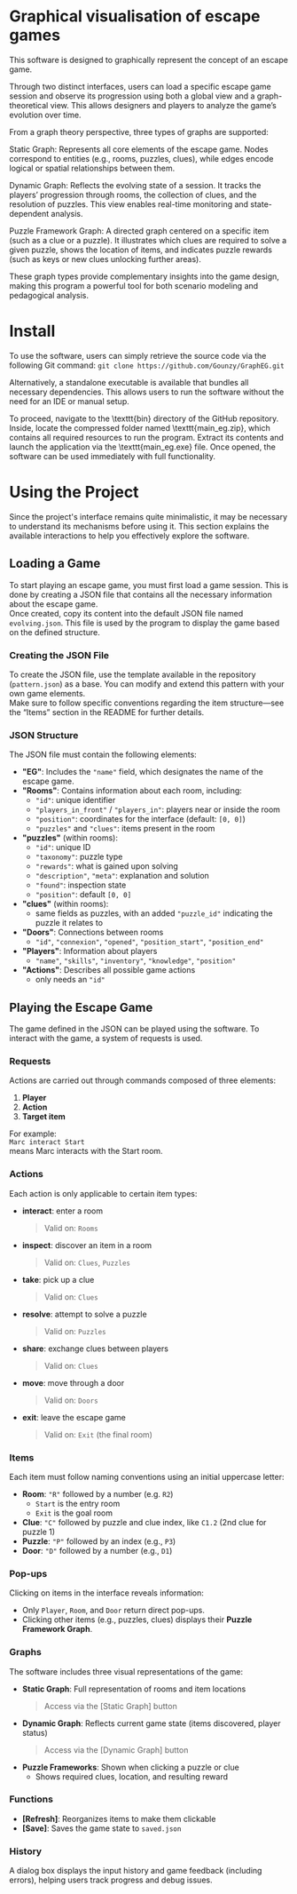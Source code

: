 # Graphical visualisation of escape games

This software is designed to graphically represent the concept of an escape game.

Through two distinct interfaces, users can load a specific escape game session and observe its progression using both a global view and a graph-theoretical view. This allows designers and players to analyze the game’s evolution over time.

From a graph theory perspective, three types of graphs are supported:

Static Graph: Represents all core elements of the escape game. Nodes correspond to entities (e.g., rooms, puzzles, clues), while edges encode logical or spatial relationships between them.

Dynamic Graph: Reflects the evolving state of a session. It tracks the players’ progression through rooms, the collection of clues, and the resolution of puzzles. This view enables real-time monitoring and state-dependent analysis.

Puzzle Framework Graph: A directed graph centered on a specific item (such as a clue or a puzzle). It illustrates which clues are required to solve a given puzzle, shows the location of items, and indicates puzzle rewards (such as keys or new clues unlocking further areas).

These graph types provide complementary insights into the game design, making this program a powerful tool for both scenario modeling and pedagogical analysis.



# Install

To use the software, users can simply retrieve the source code via the following Git command:
`git clone https://github.com/Gounzy/GraphEG.git`

Alternatively, a standalone executable is available that bundles all necessary dependencies. This allows users to run the software without the need for an IDE or manual setup.

To proceed, navigate to the \texttt{bin} directory of the GitHub repository. Inside, locate the compressed folder named \texttt{main_eg.zip}, which contains all required resources to run the program. Extract its contents and launch the application via the \texttt{main_eg.exe} file. Once opened, the software can be used immediately with full functionality.


# Using the Project

Since the project's interface remains quite minimalistic, it may be necessary to understand its mechanisms before using it. This section explains the available interactions to help you effectively explore the software.

## Loading a Game

To start playing an escape game, you must first load a game session. This is done by creating a JSON file that contains all the necessary information about the escape game.  
Once created, copy its content into the default JSON file named `evolving.json`. This file is used by the program to display the game based on the defined structure.

### Creating the JSON File

To create the JSON file, use the template available in the repository (`pattern.json`) as a base. You can modify and extend this pattern with your own game elements.  
Make sure to follow specific conventions regarding the item structure—see the “Items” section in the README for further details.

### JSON Structure

The JSON file must contain the following elements:

- **"EG"**: Includes the `"name"` field, which designates the name of the escape game.
- **"Rooms"**: Contains information about each room, including:
  - `"id"`: unique identifier
  - `"players_in_front"` / `"players_in"`: players near or inside the room
  - `"position"`: coordinates for the interface (default: `[0, 0]`)
  - `"puzzles"` and `"clues"`: items present in the room
- **"puzzles"** (within rooms):
  - `"id"`: unique ID
  - `"taxonomy"`: puzzle type
  - `"rewards"`: what is gained upon solving
  - `"description"`, `"meta"`: explanation and solution
  - `"found"`: inspection state
  - `"position"`: default `[0, 0]`
- **"clues"** (within rooms):
  - same fields as puzzles, with an added `"puzzle_id"` indicating the puzzle it relates to
- **"Doors"**: Connections between rooms
  - `"id"`, `"connexion"`, `"opened"`, `"position_start"`, `"position_end"`
- **"Players"**: Information about players
  - `"name"`, `"skills"`, `"inventory"`, `"knowledge"`, `"position"`
- **"Actions"**: Describes all possible game actions
  - only needs an `"id"`

## Playing the Escape Game

The game defined in the JSON can be played using the software. To interact with the game, a system of requests is used.

### Requests

Actions are carried out through commands composed of three elements:
1. **Player**  
2. **Action**  
3. **Target item**

For example:  
`Marc interact Start`  
means Marc interacts with the Start room.

### Actions

Each action is only applicable to certain item types:

- **interact**: enter a room  
  > Valid on: `Rooms`
- **inspect**: discover an item in a room  
  > Valid on: `Clues`, `Puzzles`
- **take**: pick up a clue  
  > Valid on: `Clues`
- **resolve**: attempt to solve a puzzle  
  > Valid on: `Puzzles`
- **share**: exchange clues between players  
  > Valid on: `Clues`
- **move**: move through a door  
  > Valid on: `Doors`
- **exit**: leave the escape game  
  > Valid on: `Exit` (the final room)

### Items

Each item must follow naming conventions using an initial uppercase letter:

- **Room**: `"R"` followed by a number (e.g. `R2`)  
  - `Start` is the entry room  
  - `Exit` is the goal room
- **Clue**: `"C"` followed by puzzle and clue index, like `C1.2` (2nd clue for puzzle 1)
- **Puzzle**: `"P"` followed by an index (e.g., `P3`)
- **Door**: `"D"` followed by a number (e.g., `D1`)

### Pop-ups

Clicking on items in the interface reveals information:

- Only `Player`, `Room`, and `Door` return direct pop-ups.
- Clicking other items (e.g., puzzles, clues) displays their **Puzzle Framework Graph**.

### Graphs

The software includes three visual representations of the game:

- **Static Graph**: Full representation of rooms and item locations  
  > Access via the [Static Graph] button
- **Dynamic Graph**: Reflects current game state (items discovered, player status)  
  > Access via the [Dynamic Graph] button
- **Puzzle Frameworks**: Shown when clicking a puzzle or clue  
  - Shows required clues, location, and resulting reward

### Functions

- **[Refresh]**: Reorganizes items to make them clickable  
- **[Save]**: Saves the game state to `saved.json`

### History

A dialog box displays the input history and game feedback (including errors), helping users track progress and debug issues.
